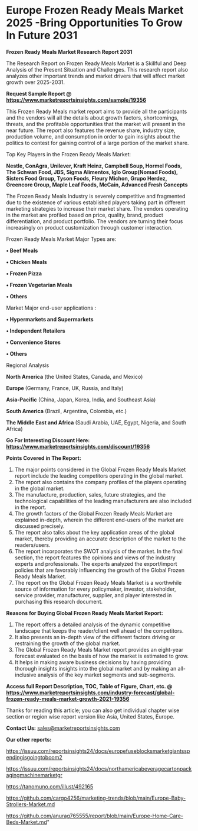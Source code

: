 # Europe Frozen Ready Meals Market 2025 -Bring Opportunities To Grow In Future 2031

<strong>Frozen Ready Meals Market Research Report 2031</strong>

The Research Report on Frozen Ready Meals Market is a Skillful and Deep Analysis of the Present Situation and Challenges. This research report also analyzes other important trends and market drivers that will affect market growth over 2025-2031.

<strong>Request Sample Report @ <a href=https://www.marketreportsinsights.com/sample/19356>https://www.marketreportsinsights.com/sample/19356</a></strong>

This Frozen Ready Meals market report aims to provide all the participants and the vendors will all the details about growth factors, shortcomings, threats, and the profitable opportunities that the market will present in the near future. The report also features the revenue share, industry size, production volume, and consumption in order to gain insights about the politics to contest for gaining control of a large portion of the market share.

Top Key Players in the Frozen Ready Meals Market:

<strong>Nestle, ConAgra, Unilever, Kraft Heinz, Campbell Soup, Hormel Foods, The Schwan Food, JBS, Sigma Alimentos, Iglo Group(Nomad Foods), Sisters Food Group, Tyson Foods, Fleury Michon, Grupo Herdez, Greencore Group, Maple Leaf Foods, McCain, Advanced Fresh Concepts</strong>

The Frozen Ready Meals Industry is severely competitive and fragmented due to the existence of various established players taking part in different marketing strategies to increase their market share. The vendors operating in the market are profiled based on price, quality, brand, product differentiation, and product portfolio. The vendors are turning their focus increasingly on product customization through customer interaction.

Frozen Ready Meals Market Major Types are:

<strong>• Beef Meals

• Chicken Meals

• Frozen Pizza

• Frozen Vegetarian Meals

• Others</strong>

Market Major end-user applications :

<strong>• Hypermarkets and Supermarkets

• Independent Retailers

• Convenience Stores

• Others</strong>

Regional Analysis

</u><strong><b>North America</b></strong> (the United States, Canada, and Mexico)

<strong><b>Europe </b></strong>(Germany, France, UK, Russia, and Italy)

<strong><b>Asia-Pacific</b></strong> (China, Japan, Korea, India, and Southeast Asia)

<strong><b>South America</b></strong> (Brazil, Argentina, Colombia, etc.)

<strong><b>The Middle East and Africa</b></strong> (Saudi Arabia, UAE, Egypt, Nigeria, and South Africa)

<strong>Go For Interesting Discount Here: <a href=https://www.marketreportsinsights.com/discount/19356>https://www.marketreportsinsights.com/discount/19356</a></strong>

<strong>Points Covered in The Report:</strong>
<ol>
  <li>The major points considered in the Global Frozen Ready Meals Market report include the leading competitors operating in the global market.</li>
  <li>The report also contains the company profiles of the players operating in the global market.</li>
  <li>The manufacture, production, sales, future strategies, and the technological capabilities of the leading manufacturers are also included in the report.</li>
  <li>The growth factors of the Global Frozen Ready Meals Market are explained in-depth, wherein the different end-users of the market are discussed precisely.</li>
  <li>The report also talks about the key application areas of the global market, thereby providing an accurate description of the market to the readers/users.</li>
  <li>The report incorporates the SWOT analysis of the market. In the final section, the report features the opinions and views of the industry experts and professionals. The experts analyzed the export/import policies that are favorably influencing the growth of the Global Frozen Ready Meals Market.</li>
  <li>The report on the Global Frozen Ready Meals Market is a worthwhile source of information for every policymaker, investor, stakeholder, service provider, manufacturer, supplier, and player interested in purchasing this research document.</li>
</ol>
<strong>Reasons for Buying Global Frozen Ready Meals Market Report:</strong>

<ol>
  <li>The report offers a detailed analysis of the dynamic competitive landscape that keeps the reader/client well ahead of the competitors.</li>
  <li>It also presents an in-depth view of the different factors driving or restraining the growth of the global market.</li>
  <li>The Global Frozen Ready Meals Market report provides an eight-year forecast evaluated on the basis of how the market is estimated to grow.</li>
  <li>It helps in making aware business decisions by having providing thorough insights insights into the global market and by making an all-inclusive analysis of the key market segments and sub-segments.</li>
</ol>
<strong>Access full Report Description, TOC, Table of Figure, Chart, etc. @ <a href=https://www.marketreportsinsights.com/industry-forecast/global-frozen-ready-meals-market-growth-2021-19356>https://www.marketreportsinsights.com/industry-forecast/global-frozen-ready-meals-market-growth-2021-19356</a></strong>


Thanks for reading this article; you can also get individual chapter wise section or region wise report version like Asia, United States, Europe.

<strong>Contact Us:</strong>
sales@marketreportsinsights.com

<strong>Our other reports:</strong>

<a href=https://issuu.com/reportsinsights24/docs/europefuseblocksmarketgiantsspendingisgoingtoboom2>https://issuu.com/reportsinsights24/docs/europefuseblocksmarketgiantsspendingisgoingtoboom2</a>

<a href=https://issuu.com/reportsinsights24/docs/northamericabeveragecartonpackagingmachinemarketgr>https://issuu.com/reportsinsights24/docs/northamericabeveragecartonpackagingmachinemarketgr</a>

<a href=https://tanomuno.com/illust/492165>https://tanomuno.com/illust/492165</a>

<a href=https://github.com/cargo4256/marketing-trends/blob/main/Europe-Baby-Strollers-Market.md>https://github.com/cargo4256/marketing-trends/blob/main/Europe-Baby-Strollers-Market.md</a>

<a href=https://github.com/anurag765555/report/blob/main/Europe-Home-Care-Beds-Market.md>https://github.com/anurag765555/report/blob/main/Europe-Home-Care-Beds-Market.md</a>"

